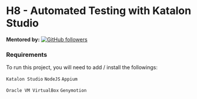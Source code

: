 # H8 - Automated Testing with Katalon Studio

**Mentored by:** [![GitHub followers](https://img.shields.io/github/followers/farizagati?label=Fariz%20Agati&style=social)](https://github.com/farizagati)

### Requirements

To run this project, you will need to add / install the followings: 

`Katalon Studio` `NodeJS` `Appium`

`Oracle VM VirtualBox` `Genymotion`

&nbsp;